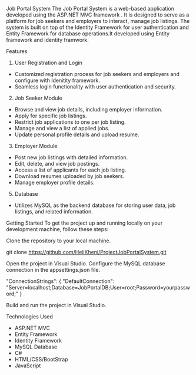 Job Portal System
  The Job Portal System is a web-based application developed using the ASP.NET MVC framework . It is designed to serve as a platform for job seekers and employers to interact, 
  manage job listings. The system is built on top of the Identity Framework for user authentication and Entity Framework for database operations.It developed using Entity framework and identity framwork.

Features
1. User Registration and Login
  - Customized registration process for job seekers and employers and configure with Idenitity framework.
  - Seamless login functionality with user authentication and security.

2. Job Seeker Module
 - Browse and view job details, including employer information.
 - Apply for specific job listings.
 - Restrict job applications to one per job listing.
 - Manage and view a list of applied jobs.
 - Update personal profile details and upload resume.
   
3. Employer Module
 - Post new job listings with detailed information.
 - Edit, delete, and view job postings.
 - Access a list of applicants for each job listing.
 - Download resumes uploaded by job seekers.
 - Manage employer profile details.
   
5. Database
 - Utilizes MySQL as the backend database for storing user data, job listings, and related information.
   
Getting Started
  To get the project up and running locally on your development machine, follow these steps:
  
  Clone the repository to your local machine.
  
  git clone https://github.com/HeliKheni/ProjectJobPortalSystem.git
  
  Open the project in Visual Studio.
  Configure the MySQL database connection in the appsettings.json file.
  
  "ConnectionStrings": {
      "DefaultConnection": "Server=localhost;Database=JobPortalDB;User=root;Password=yourpassword;"
  }
  
  Build and run the project in Visual Studio.


Technologies Used
 - ASP.NET MVC
 - Entity Framework
 - Identity Framework
 - MySQL Database
 - C#
 - HTML/CSS/BootStrap
 - JavaScript

